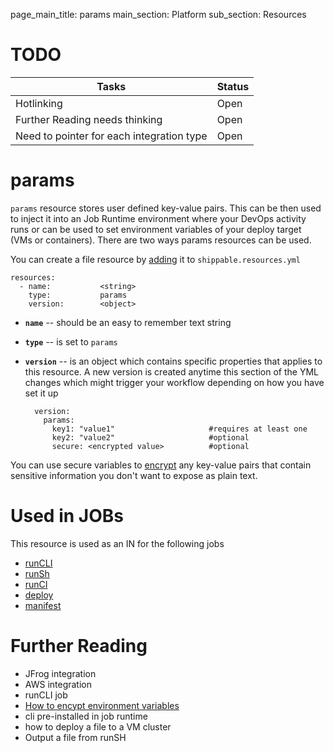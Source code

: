 page_main_title: params
main_section: Platform
sub_section: Resources
# TODO
| Tasks   |      Status    | 
|----------|-------------|
| Hotlinking |  Open | 
| Further Reading needs thinking|  Open |
| Need to pointer for each integration type|  Open |

# params
`params` resource stores user defined key-value pairs. This can be then used to inject it into an Job Runtime environment where your DevOps activity runs or can be used to set environment variables of your deploy target (VMs or containers). There are two ways params resources can be used.

You can create a file resource by [adding](resources-working-wth#adding) it to `shippable.resources.yml`

```
resources:
  - name: 			<string>
    type: 			params
    version:		<object>
```

* **`name`** -- should be an easy to remember text string

* **`type`** -- is set to `params`

* **`version`** -- is an object which contains specific properties that applies to this resource. A new version is created anytime this section of the YML changes which might trigger your workflow depending on how you have set it up

	```
	  version:
		params:
		  key1: "value1"                     #requires at least one
		  key2: "value2"                     #optional
		  secure: <encrypted value>          #optional 
	```
You can use secure variables to [encrypt](/ci/env-vars/#secure-variables) any key-value pairs that contain sensitive information you don't want to expose as plain text.

# Used in JOBs
This resource is used as an IN for the following jobs

* [runCLI](job-runcli/)
* [runSh](jobs-runsh/)
* [runCI](job-runci/)
* [deploy](job-deploy/)
* [manifest](job-manifest/) 

# Further Reading
* JFrog integration
* AWS integration
* runCLI job
* [How to encypt environment variables](/ci/env-vars/#secure-variables)
* cli pre-installed in job runtime
* how to deploy a file to a VM cluster
* Output a file from runSH
